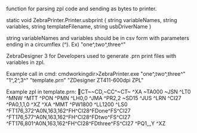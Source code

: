 function for parsing zpl code and sending as bytes to printer.

static void ZebraPrinter.Printer.usbprint	(	string	variableNames,
                                            string	variables,
                                            string	templateFilename,
                                            string	usbDriverName )

string variableNames and variables should be in csv form with parameters ending in a circumflex (^). Ex) "one^,two^,three^"

ZebraDesigner 3 for Developers used to generate .prn print files with variables in zpl.

Example call in cmd:
cmdworkingdir>ZebraPrinter.exe "one^,two^,three^" "1^,2^,3^" "template.prn" "ZDesigner ZT411-600dpi ZPL"

Example zpl in template.prn:
CT~~CD,~CC^~CT~
^XA
~TA000
~JSN
^LT0
^MNW
^MTT
^PON
^PMN
^LH0,0
^JMA
^PR2,2
~SD15
^JUS
^LRN
^CI27
^PA0,1,1,0
^XZ
^XA
^MMT
^PW1800
^LL1200
^LS0
^FT176,372^A0N,163,162^FH\^CI28^FDone^FS^CI27
^FT176,577^A0N,163,162^FH\^CI28^FDtwo^FS^CI27
^FT176,801^A0N,163,162^FH\^CI28^FDthree^FS^CI27
^PQ1,,,Y
^XZ
